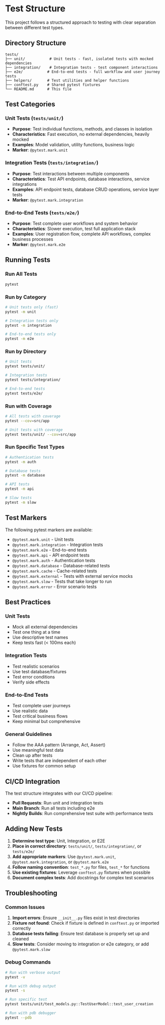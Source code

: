 # Test Structure

This project follows a structured approach to testing with clear separation between different test types.

## Directory Structure

```
tests/
├── unit/           # Unit tests - fast, isolated tests with mocked dependencies
├── integration/    # Integration tests - test component interactions
├── e2e/           # End-to-end tests - full workflow and user journey tests
├── helpers/       # Test utilities and helper functions
├── conftest.py    # Shared pytest fixtures
└── README.md      # This file
```

## Test Categories

### Unit Tests (`tests/unit/`)
- **Purpose**: Test individual functions, methods, and classes in isolation
- **Characteristics**: Fast execution, no external dependencies, heavily mocked
- **Examples**: Model validation, utility functions, business logic
- **Marker**: `@pytest.mark.unit`

### Integration Tests (`tests/integration/`)
- **Purpose**: Test interactions between multiple components
- **Characteristics**: Test API endpoints, database interactions, service integrations
- **Examples**: API endpoint tests, database CRUD operations, service layer tests
- **Marker**: `@pytest.mark.integration`

### End-to-End Tests (`tests/e2e/`)
- **Purpose**: Test complete user workflows and system behavior
- **Characteristics**: Slower execution, test full application stack
- **Examples**: User registration flow, complete API workflows, complex business processes
- **Marker**: `@pytest.mark.e2e`

## Running Tests

### Run All Tests
```bash
pytest
```

### Run by Category
```bash
# Unit tests only (fast)
pytest -m unit

# Integration tests only
pytest -m integration

# End-to-end tests only
pytest -m e2e
```

### Run by Directory
```bash
# Unit tests
pytest tests/unit/

# Integration tests
pytest tests/integration/

# End-to-end tests
pytest tests/e2e/
```

### Run with Coverage
```bash
# All tests with coverage
pytest --cov=src/app

# Unit tests with coverage
pytest tests/unit/ --cov=src/app
```

### Run Specific Test Types
```bash
# Authentication tests
pytest -m auth

# Database tests
pytest -m database

# API tests
pytest -m api

# Slow tests
pytest -m slow
```

## Test Markers

The following pytest markers are available:

- `@pytest.mark.unit` - Unit tests
- `@pytest.mark.integration` - Integration tests
- `@pytest.mark.e2e` - End-to-end tests
- `@pytest.mark.api` - API endpoint tests
- `@pytest.mark.auth` - Authentication tests
- `@pytest.mark.database` - Database-related tests
- `@pytest.mark.cache` - Cache-related tests
- `@pytest.mark.external` - Tests with external service mocks
- `@pytest.mark.slow` - Tests that take longer to run
- `@pytest.mark.error` - Error scenario tests

## Best Practices

### Unit Tests
- Mock all external dependencies
- Test one thing at a time
- Use descriptive test names
- Keep tests fast (< 100ms each)

### Integration Tests
- Test realistic scenarios
- Use test database/fixtures
- Test error conditions
- Verify side effects

### End-to-End Tests
- Test complete user journeys
- Use realistic data
- Test critical business flows
- Keep minimal but comprehensive

### General Guidelines
- Follow the AAA pattern (Arrange, Act, Assert)
- Use meaningful test data
- Clean up after tests
- Write tests that are independent of each other
- Use fixtures for common setup

## CI/CD Integration

The test structure integrates with our CI/CD pipeline:

- **Pull Requests**: Run unit and integration tests
- **Main Branch**: Run all tests including e2e
- **Nightly Builds**: Run comprehensive test suite with performance tests

## Adding New Tests

1. **Determine test type**: Unit, Integration, or E2E
2. **Place in correct directory**: `tests/unit/`, `tests/integration/`, or `tests/e2e/`
3. **Add appropriate markers**: Use `@pytest.mark.unit`, `@pytest.mark.integration`, or `@pytest.mark.e2e`
4. **Follow naming convention**: `test_*.py` for files, `test_*` for functions
5. **Use existing fixtures**: Leverage `conftest.py` fixtures when possible
6. **Document complex tests**: Add docstrings for complex test scenarios

## Troubleshooting

### Common Issues

1. **Import errors**: Ensure `__init__.py` files exist in test directories
2. **Fixture not found**: Check if fixture is defined in `conftest.py` or imported correctly
3. **Database tests failing**: Ensure test database is properly set up and cleaned
4. **Slow tests**: Consider moving to integration or e2e category, or add `@pytest.mark.slow`

### Debug Commands

```bash
# Run with verbose output
pytest -v

# Run with debug output
pytest -s

# Run specific test
pytest tests/unit/test_models.py::TestUserModel::test_user_creation

# Run with pdb debugger
pytest --pdb
```
